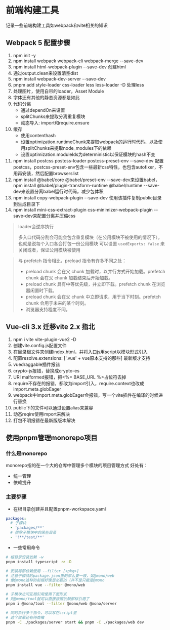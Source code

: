 # 前端构建工具

记录一些前端构建工具如webpack和vite相关的知识

## Webpack 5 配置步骤

1. npm init -y
2. npm install webpack webpack-cli webpack-merge --save-dev
3. npm install html-webpack-plugin --save-dev 创建html
4. 通过output.clean来设置清空dist
5. npm install webpack-dev-server --save-dev
6. pnpm add style-loader css-loader less less-loader -D 处理less
7. 处理图片，使用自带的loader，Asset Module
8. 字体还有其他的静态资源都是如此
9. 代码分离
    - 通过dependOn来设置
    - splitChunks来提取分离重复模块
    - 动态导入: import和require.ensure
10. 缓存
    - 使用contenthash
    - 设置optimization.runtimeChunk来提取webpack的运行时代码，以及使用splitChunks来提取node_modules下的依赖
    - 设置optimization.moduleIds为deterministic以保证模块的hash不变
11. npm install postcss postcss-loader postcss-preset-env --save-dev 配置postcss，postcss-preset-env包含一些最新css特性，也包含autofixer，不用再安装，然后配置browserslist
12. npm install @babel/core @babel/preset-env --save-dev来设置babel，npm install @babel/plugin-transform-runtime @babel/runtime --save-dev来设置分离babel运行时代码，减少包体积
13. npm install copy-webpack-plugin --save-dev 使用该插件复制public目录到生成目录下
14. npm install mini-css-extract-plugin css-minimizer-webpack-plugin --save-dev来配置分离并压缩css

> loader会逆序执行
> 
> 多入口代码分割会可能会包含重复模块（在公用模块不被使用的情况下），也就是说每个入口各会打包一份公用模块
> 可以设置 ```usedExports: false``` 来关闭或者，保证公用模块被使用

> 与 prefetch 指令相比，preload 指令有许多不同之处：
> - preload chunk 会在父 chunk 加载时，以并行方式开始加载。prefetch chunk 会在父 chunk 加载结束后开始加载。
> - preload chunk 具有中等优先级，并立即下载。prefetch chunk 在浏览器闲置时下载。
> - preload chunk 会在父 chunk 中立即请求，用于当下时刻。prefetch chunk 会用于未来的某个时刻。
> - 浏览器支持程度不同。

## Vue-cli 3.x 迁移vite 2.x 指北

1. npm i vite vite-plugin-vue2 -D
2. 创建vite.config.js配置文件
3. 在目录根文件夹创建index.html，并将入口js用script以模块形式引入
4. 配置resolve.extensions: ['.vue' + vue原本支持的那些] 最新版才支持
5. vuedraggable插件报错
6. crypto-js报错，替换成crypto-es
7. URI malformed报错，把<%= BASE_URL %>占位符去掉
8. require不存在的报错，都改为import引入，require.context也改成import.meta.globEager
9. webpack中import.meta.globEager会报错，写一个vite插件在编译的时候进行替换
10. public下的文件可以通过设置alias来兼容
11. 动态reqire使用import来解决
12. 打包不明报错在最新版版本解决


## 使用pnpm管理monorepo项目

### 什么是monorepo

monorepo指的在一个大的仓库中管理多个模块的项目管理方式
好处有：
- 统一管理
- 依赖提升

### 主要步骤

- 在根目录创建并且配置pnpm-workspace.yaml

```yaml
packages:
  # 子模块
  - 'packages/**'
  # 排除子模块中的某些目录
  - '!**/test/**'
```

- 一些常用命令

```bash
# 根目录安装依赖 -w
pnpm install typescript -w -D

# 安装局部依赖使用 --filter [<pkg>]
# 注意子模块的package.json里的那么要一致，如@mono/web
# 像@mono这样的前缀好像是必要的（并不是只能是@mono
pnpm install vue --filter @mono/web

# 子模块之间互相引用使用下面形式
# 则@mono/tool就可以直接按照依赖那样引用了
pnpm i @mono/tool --filter @mono/web @mono/server

# 同时执行多个指令，可以写在script里
# 这个效果还有待商榷
pnpm -C ./packages/server start && pnpm -C ./packages/web dev
```